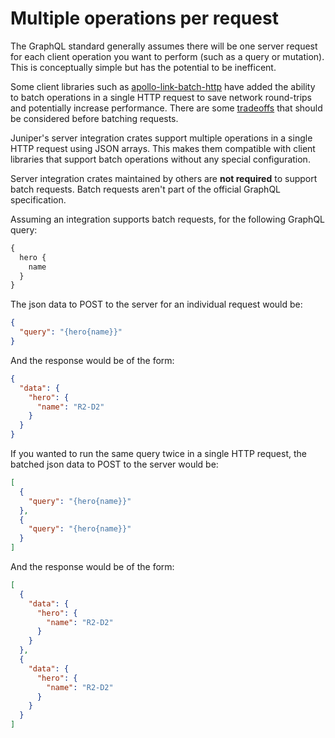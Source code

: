 # Multiple operations per request

The GraphQL standard generally assumes there will be one server request for each client operation you want to perform (such as a query or mutation). This is conceptually simple but has the potential to be inefficent.

Some client libraries such as [apollo-link-batch-http](https://www.apollographql.com/docs/link/links/batch-http.html) have added the ability to batch operations in a single HTTP request to save network round-trips and potentially increase performance. There are some [tradeoffs](https://blog.apollographql.com/batching-client-graphql-queries-a685f5bcd41b) that should be considered before batching requests.

Juniper's server integration crates support multiple operations in a single HTTP request using JSON arrays. This makes them compatible with client libraries that support batch operations without any special configuration.

Server integration crates maintained by others are **not required** to support batch requests. Batch requests aren't part of the official GraphQL specification.

Assuming an integration supports batch requests, for the following GraphQL query:

```graphql
{
  hero {
    name
  }
}
```

The json data to POST to the server for an individual request would be:

```json
{
  "query": "{hero{name}}"
}
```

And the response would be of the form:

```json
{
  "data": {
    "hero": {
      "name": "R2-D2"
    }
  }
}
```

If you wanted to run the same query twice in a single HTTP request, the batched json data to POST to the server would be:

```json
[
  {
    "query": "{hero{name}}"
  },
  {
    "query": "{hero{name}}"
  }
]
```

And the response would be of the form:

```json
[
  {
    "data": {
      "hero": {
        "name": "R2-D2"
      }
    }
  },
  {
    "data": {
      "hero": {
        "name": "R2-D2"
      }
    }
  }
]
```